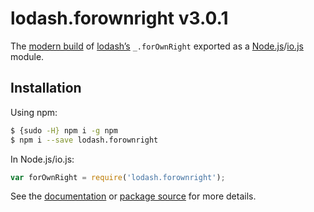 # lodash.forownright v3.0.1

The [modern build](https://github.com/lodash/lodash/wiki/Build-Differences) of [lodash’s](https://lodash.com/) `_.forOwnRight` exported as a [Node.js](http://nodejs.org/)/[io.js](https://iojs.org/) module.

## Installation

Using npm:

```bash
$ {sudo -H} npm i -g npm
$ npm i --save lodash.forownright
```

In Node.js/io.js:

```js
var forOwnRight = require('lodash.forownright');
```

See the [documentation](https://lodash.com/docs#forOwnRight) or [package source](https://github.com/lodash/lodash/blob/3.0.1-npm-packages/lodash.forownright) for more details.
